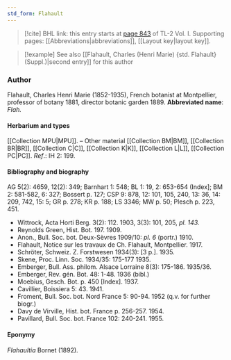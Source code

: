 ```yaml
---
std_form: Flahault
---
```


> [!cite] BHL link: this entry starts at [page 843](https://www.biodiversitylibrary.org/page/33120974) of TL-2 Vol. I.
> Supporting pages: [[Abbreviations|abbreviations]], [[Layout key|layout key]].

> [!example] See also [[Flahault, Charles (Henri Marie) {std. Flahault} (Suppl.)|second entry]] for this author

### Author

Flahault, Charles Henri Marie (1852-1935), French botanist at Montpellier, professor of botany 1881, director botanic garden 1889. 
**Abbreviated name**: *Flah.*

#### Herbarium and types

[[Collection MPU|MPU]]. – Other material [[Collection BM|BM]], [[Collection BR|BR]], [[Collection C|C]], [[Collection K|K]], [[Collection L|L]], [[Collection PC|PC]].
*Ref*.: IH 2: 199.

#### Bibliography and biography

AG 5(2): 4659, 12(2): 349; Barnhart 1: 548; BL 1: 19, 2: 653-654 (Index\]; BM 2: 581-582, 6: 327; Bossert p. 127; CSP 9: 878, 12: 101, 105, 240, 13: 36, 14: 209, 742, 15: 5; GR p. 278; KR p. 188; LS 3346; MW p. 50; Plesch p. 223, 451.
- Wittrock, Acta Horti Berg. 3(2): 112. 1903, 3(3): 101, 205, *pl. 143.*
- Reynolds Green, Hist. Bot. 197. 1909.
- Anon., Bull. Soc. bot. Deux-Sèvres 1909/10: *pl. 6* (portr.) 1910.
- Flahault, Notice sur les travaux de Ch. Flahault, Montpellier. 1917.
- Schröter, Schweiz. Z. Forstwesen 1934(3): \[3 p.\]. 1935.
- Skene, Proc. Linn. Soc. 1934/35: 175-177 1935.
- Emberger, Bull. Ass. philom. Alsace Lorraine 8(3): 175-186. 1935/36.
- Emberger, Rev. gén. Bot. 48: 1-48. 1936 (bibl.)
- Moebius, Gesch. Bot. p. 450 \[Index\]. 1937.
- Cavillier, Boissiera 5: 43. 1941.
- Froment, Bull. Soc. bot. Nord France 5: 90-94. 1952 (q.v. for further biogr.)
- Davy de Virville, Hist. bot. France p. 256-257. 1954.
- Pavillard, Bull. Soc. bot. France 102: 240-241. 1955.

#### Eponymy

*Flahaultia* Bornet (1892).

